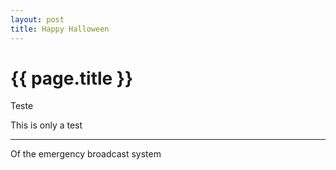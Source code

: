 ```yaml
---
layout: post
title: Happy Halloween
---
```


{{ page.title }}
================

<p class="meta">Teste</p>

This is only a test

<hr />

Of the emergency broadcast system